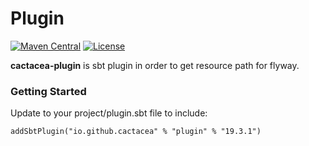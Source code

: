 # Plugin
[![Maven Central](https://maven-badges.herokuapp.com/maven-central/io.github.cactacea/plugin/badge.svg)](https://maven-badges.herokuapp.com/maven-central/io.github.cactacea/plugin)
[![License](https://img.shields.io/badge/License-Apache%202.0-blue.svg)](https://opensource.org/licenses/Apache-2.0)

**cactacea-plugin** is sbt plugin in order to get resource path for flyway.

### Getting Started

Update to your project/plugin.sbt file to include:

```
addSbtPlugin("io.github.cactacea" % "plugin" % "19.3.1")
```